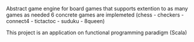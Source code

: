 Abstract game engine for board games that supports extention to as many games as needed
6 concrete games are implemeted (chess - checkers - connect4 - tictactoc - suduku - 8queen)

This project is an application on functional programming paradigm (Scala)